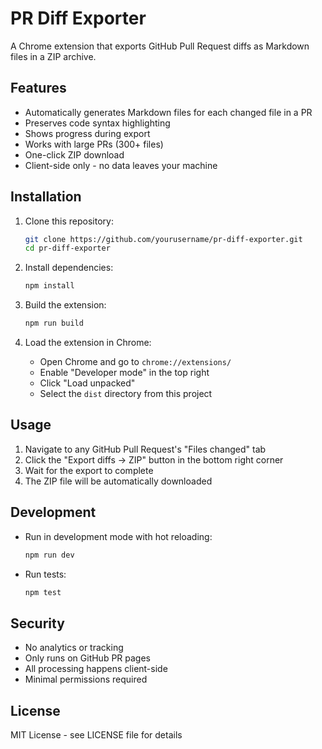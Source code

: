 # PR Diff Exporter

A Chrome extension that exports GitHub Pull Request diffs as Markdown files in a ZIP archive.

## Features

- Automatically generates Markdown files for each changed file in a PR
- Preserves code syntax highlighting
- Shows progress during export
- Works with large PRs (300+ files)
- One-click ZIP download
- Client-side only - no data leaves your machine

## Installation

1. Clone this repository:
   ```bash
   git clone https://github.com/yourusername/pr-diff-exporter.git
   cd pr-diff-exporter
   ```

2. Install dependencies:
   ```bash
   npm install
   ```

3. Build the extension:
   ```bash
   npm run build
   ```

4. Load the extension in Chrome:
   - Open Chrome and go to `chrome://extensions/`
   - Enable "Developer mode" in the top right
   - Click "Load unpacked"
   - Select the `dist` directory from this project

## Usage

1. Navigate to any GitHub Pull Request's "Files changed" tab
2. Click the "Export diffs → ZIP" button in the bottom right corner
3. Wait for the export to complete
4. The ZIP file will be automatically downloaded

## Development

- Run in development mode with hot reloading:
  ```bash
  npm run dev
  ```

- Run tests:
  ```bash
  npm test
  ```

## Security

- No analytics or tracking
- Only runs on GitHub PR pages
- All processing happens client-side
- Minimal permissions required

## License

MIT License - see LICENSE file for details 